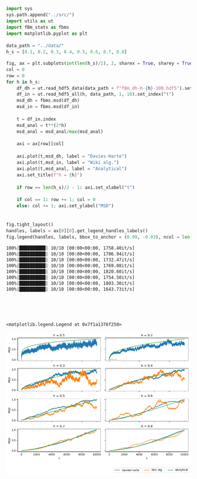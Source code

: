 ```python
import sys
sys.path.append("../src/")
import utils as ut
import fBm_stats as fbms
import matplotlib.pyplot as plt

data_path = "../data/"
h_s = [0.1, 0.2, 0.3, 0.4, 0.5, 0.6, 0.7, 0.8]
```


```python
fig, ax = plt.subplots(int(len(h_s)/2), 2, sharex = True, sharey = True, figsize = (10,7))
col = 0
row = 0
for h in h_s:
    df_dh = ut.read_hdf5_data(data_path + f"fBm_dh-h-{h}-100.hdf5").set_index("t")
    df_in = ut.read_hdf5_all(h, data_path, 1, 10).set_index("t")
    msd_dh = fbms.msd(df_dh)
    msd_in = fbms.msd(df_in)
    
    t = df_in.index
    msd_anal = t**(2*h)
    msd_anal = msd_anal/max(msd_anal)
    
    axi = ax[row][col]

    axi.plot(t,msd_dh, label = "Davies-Harte")
    axi.plot(t,msd_in, label = "Wiki alg.")
    axi.plot(t,msd_anal, label = "Analytical")
    axi.set_title(f"h = {h}")
    
    if row == len(h_s)/2 - 1: axi.set_xlabel("t")

    if col == 1: row += 1; col = 0
    else: col += 1; axi.set_ylabel("MSD")


fig.tight_layout()
handles, labels = ax[0][0].get_legend_handles_labels()
fig.legend(handles, labels, bbox_to_anchor = (0.99, -0.03), ncol = len(h_s)/2)

```

    100%|██████████| 10/10 [00:00<00:00, 1758.40it/s]
    100%|██████████| 10/10 [00:00<00:00, 1786.94it/s]
    100%|██████████| 10/10 [00:00<00:00, 1732.47it/s]
    100%|██████████| 10/10 [00:00<00:00, 1769.08it/s]
    100%|██████████| 10/10 [00:00<00:00, 1820.60it/s]
    100%|██████████| 10/10 [00:00<00:00, 1754.50it/s]
    100%|██████████| 10/10 [00:00<00:00, 1803.30it/s]
    100%|██████████| 10/10 [00:00<00:00, 1643.73it/s]





    <matplotlib.legend.Legend at 0x7f1a1376f250>




    
![png](inspect_fBm_trajectories_files/inspect_fBm_trajectories_1_2.png)
    

